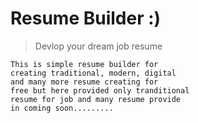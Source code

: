 # Resume Builder  :)

> Devlop your dream job resume

```
This is simple resume builder for
creating traditional, modern, digital
and many more resume creating for 
free but here provided only tranditional
resume for job and many resume provide
in coming soon.........

```